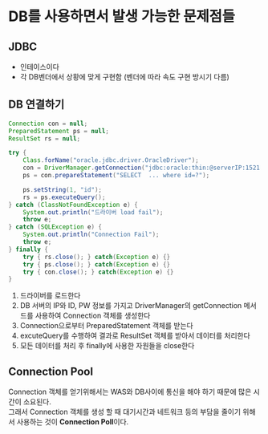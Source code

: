 # DB를 사용하면서 발생 가능한 문제점들

## JDBC
- 인테이스이다
- 각 DB벤더에서 상황에 맞게 구현함 (벤더에 따라 속도 구현 방시기 다름)


## DB 연결하기
~~~java
Connection con = null;
PreparedStatement ps = null;
ResultSet rs = null;

try {
    Class.forName("oracle.jdbc.driver.OracleDriver");
    con = DriverManager.getConnection("jdbc:oracle:thin:@serverIP:1521:SID", "ID", "Password");
    ps = con.prepareStatement("SELECT  ... where id=?");

    ps.setString(1, "id");
    rs = ps.executeQuery();
} catch (ClassNotFoundException e) {
    System.out.println("드라이버 load fail");
    throw e;
} catch (SQLException e) {
    System.out.println("Connection Fail");
    throw e;
} finally {
    try { rs.close(); } catch(Exception e) {}
    try { ps.close(); } catch(Exception e) {}
    try { con.close(); } catch(Exception e) {}
}
~~~
1. 드라이버를 로드한다
2. DB 서버의 IP와 ID, PW 정보를 가지고 DriverManager의 getConnection 메서드를 사용하여 Connection 객체를 생성한다
3. Connection으로부터 PreparedStatement 객체를 받는다
4. excuteQuery를 수행하여 결과로 ResultSet 객체를 받아서 데이터를 처리한다
5. 모든 데이터를 처리 후 finally에 사용한 자원들을 close한다

## Connection Pool
Connection 객체를 얻기위해서는 WAS와 DB사이에 통신을 해야 하기 때문에 많은 시간이 소요된다.  
그래서 Connection 객체를 생성 할 때 대기시간과 네트워크 등의 부담을 줄이기 위해서 사용하는 것이 **Connection Poll**이다.  
